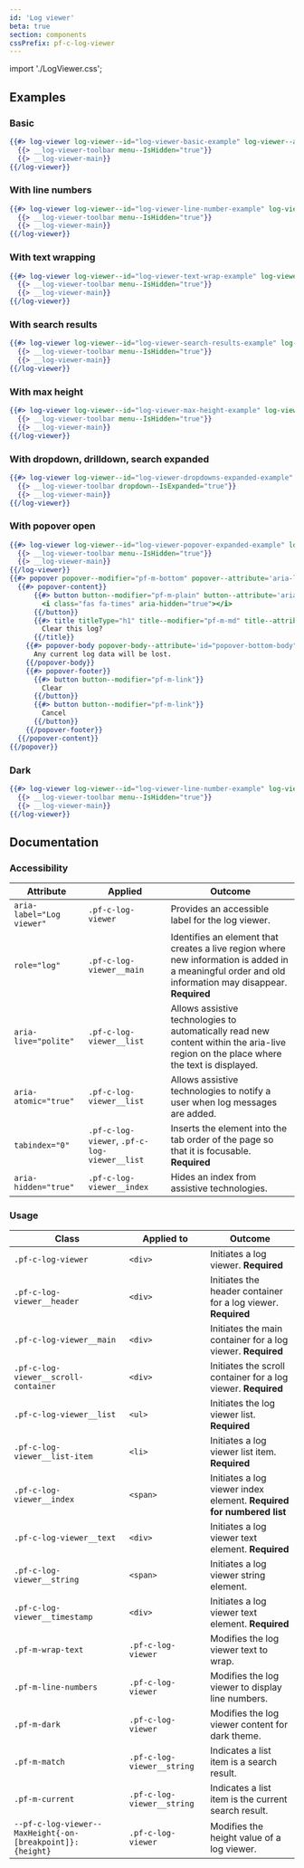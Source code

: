 ```yaml
---
id: 'Log viewer'
beta: true
section: components
cssPrefix: pf-c-log-viewer
---
```


import './LogViewer.css';

## Examples

### Basic
```hbs
{{#> log-viewer log-viewer--id="log-viewer-basic-example" log-viewer--attribute='style="--pf-c-log-viewer__index--Width: 75px"'}}
  {{> __log-viewer-toolbar menu--IsHidden="true"}}
  {{> __log-viewer-main}}
{{/log-viewer}}
```

### With line numbers
```hbs
{{#> log-viewer log-viewer--id="log-viewer-line-number-example" log-viewer--HasLineNumbers="true" log-viewer--attribute='style="--pf-c-log-viewer__index--Width: 75px"'}}
  {{> __log-viewer-toolbar menu--IsHidden="true"}}
  {{> __log-viewer-main}}
{{/log-viewer}}
```

### With text wrapping
```hbs
{{#> log-viewer log-viewer--id="log-viewer-text-wrap-example" log-viewer--HasLineNumbers="true" log-viewer--TextWraps="true" log-viewer--attribute='style="--pf-c-log-viewer__index--Width: 75px"'}}
  {{> __log-viewer-toolbar menu--IsHidden="true"}}
  {{> __log-viewer-main}}
{{/log-viewer}}
```

### With search results
```hbs
{{#> log-viewer log-viewer--id="log-viewer-search-results-example" log-viewer--HasLineNumbers="true" log-viewer--IsMatch="true" log-viewer--attribute='style="--pf-c-log-viewer__index--Width: 75px;"'}}
  {{> __log-viewer-toolbar menu--IsHidden="true"}}
  {{> __log-viewer-main}}
{{/log-viewer}}
```

### With max height
```hbs
{{#> log-viewer log-viewer--id="log-viewer-max-height-example" log-viewer--HasLineNumbers="true" log-viewer--attribute='style="--pf-c-log-viewer__index--Width: 75px; --pf-c-log-viewer--MaxHeight: 300px;"'}}
  {{> __log-viewer-toolbar menu--IsHidden="true"}}
  {{> __log-viewer-main}}
{{/log-viewer}}
```

### With dropdown, drilldown, search expanded
```hbs
{{#> log-viewer log-viewer--id="log-viewer-dropdowns-expanded-example" log-viewer--HasLineNumbers="true" log-viewer--attribute='style="--pf-c-log-viewer__index--Width: 75px"'}}
  {{> __log-viewer-toolbar dropdown--IsExpanded="true"}}
  {{> __log-viewer-main}}
{{/log-viewer}}
```

### With popover open
```hbs
{{#> log-viewer log-viewer--id="log-viewer-popover-expanded-example" log-viewer--HasLineNumbers="true" log-viewer--attribute='style="--pf-c-log-viewer__index--Width: 75px"'}}
  {{> __log-viewer-toolbar menu--IsHidden="true"}}
  {{> __log-viewer-main}}
{{/log-viewer}}
{{#> popover popover--modifier="pf-m-bottom" popover--attribute='aria-labelledby="popover-bottom-header" aria-describedby="popover-bottom-body"'}}
  {{#> popover-content}}
      {{#> button button--modifier="pf-m-plain" button--attribute='aria-label="Close"'}}
        <i class="fas fa-times" aria-hidden="true"></i>
      {{/button}}
      {{#> title titleType="h1" title--modifier="pf-m-md" title--attribute='id="popover-bottom-header"'}}
        Clear this log?
      {{/title}}
    {{#> popover-body popover-body--attribute='id="popover-bottom-body"'}}
      Any current log data will be lost.
    {{/popover-body}}
    {{#> popover-footer}}
      {{#> button button--modifier="pf-m-link"}}
        Clear
      {{/button}}
      {{#> button button--modifier="pf-m-link"}}
        Cancel
      {{/button}}
    {{/popover-footer}}
  {{/popover-content}}
{{/popover}}
```

### Dark
```hbs
{{#> log-viewer log-viewer--id="log-viewer-line-number-example" log-viewer--modifier="pf-m-dark" log-viewer--HasLineNumbers="true" log-viewer--attribute='style="--pf-c-log-viewer__index--Width: 75px"'}}
  {{> __log-viewer-toolbar menu--IsHidden="true"}}
  {{> __log-viewer-main}}
{{/log-viewer}}
```

## Documentation

### Accessibility

| Attribute | Applied | Outcome |
| -- | -- | -- |
| `aria-label="Log viewer"` | `.pf-c-log-viewer` | Provides an accessible label for the log viewer. |
| `role="log"` | `.pf-c-log-viewer__main` | Identifies an element that creates a live region where new information is added in a meaningful order and old information may disappear. **Required** |
| `aria-live="polite"` | `.pf-c-log-viewer__list` | Allows assistive technologies to automatically read new content within the aria-live region on the place where the text is displayed. |
| `aria-atomic="true"` | `.pf-c-log-viewer__list` | Allows assistive technologies to notify a user when log messages are added. |
| `tabindex="0"` | `.pf-c-log-viewer`, `.pf-c-log-viewer__list` | Inserts the element into the tab order of the page so that it is focusable. **Required** |
| `aria-hidden="true"` | `.pf-c-log-viewer__index` | Hides an index from assistive technologies. |

### Usage
| Class | Applied to | Outcome |
| -- | -- | -- |
| `.pf-c-log-viewer` | `<div>` | Initiates a log viewer. **Required** |
| `.pf-c-log-viewer__header` | `<div>` | Initiates the header container for a log viewer. **Required** |
| `.pf-c-log-viewer__main` | `<div>` | Initiates the main container for a log viewer. **Required** |
| `.pf-c-log-viewer__scroll-container` | `<div>` | Initiates the scroll container for a log viewer. **Required** |
| `.pf-c-log-viewer__list` | `<ul>` | Initiates the log viewer list. **Required** |
| `.pf-c-log-viewer__list-item` | `<li>` | Initiates a log viewer list item. **Required** |
| `.pf-c-log-viewer__index` | `<span>` | Initiates a log viewer index element. **Required for numbered list** |
| `.pf-c-log-viewer__text` | `<div>` | Initiates a log viewer text element. **Required** |
| `.pf-c-log-viewer__string` | `<span>` | Initiates a log viewer string element. |
| `.pf-c-log-viewer__timestamp` | `<div>` | Initiates a log viewer text element. **Required** |
| `.pf-m-wrap-text` | `.pf-c-log-viewer` | Modifies the log viewer text to wrap. |
| `.pf-m-line-numbers` | `.pf-c-log-viewer` | Modifies the log viewer to display line numbers. |
| `.pf-m-dark` | `.pf-c-log-viewer` | Modifies the log viewer content for dark theme. |
| `.pf-m-match` | `.pf-c-log-viewer__string` | Indicates a list item is a search result. |
| `.pf-m-current` | `.pf-c-log-viewer__string` | Indicates a list item is the current search result. |
| `--pf-c-log-viewer--MaxHeight{-on-[breakpoint]}: {height}` | `.pf-c-log-viewer` |  Modifies the height value of a log viewer. |
